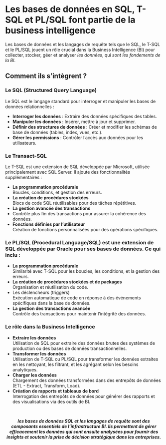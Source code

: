 # **Les bases de données en SQL, T-SQL et PL/SQL font partie de la business intelligence**
Les bases de données et les langages de requête tels que le SQL, le T-SQL et le PL/SQL jouent un rôle crucial dans la Business Intelligence (BI) pour collecter, stocker, géer et analyser _les données_, qui _sont les fondements de la BI_. 
## **Comment ils s’intègrent ?**
### Le SQL (Structured Query Language)
Le SQL est le langage standard pour interroger et manipuler les bases de données relationnelles :
* **Interroger les données** : Extraire des données spécifiques des tables.
* **Manipuler les données** : Insérer, mettre à jour et supprimer.
* **Définir des structures de données** : Créer et modifier les schémas de base de données (tables, index, vues, etc.).
* **Gérer les permissions** : Contrôler l’accès aux données pour les utilisateurs.
### Le Transact-SQL
Le T-SQL est une extension de SQL développée par Microsoft, utilisée principalement avec SQL Server. Il ajoute des fonctionnalités supplémentaires :
* **La programmation procédurale**  
  Boucles, conditions, et gestion des erreurs.
* **La création de procédures stockées**  
  Blocs de code SQL réutilisables pour des tâches répétitives.
* **La gestion avancée des transactions**   
* Contrôle plus fin des transactions pour assurer la cohérence des données.
* **Fonctions définies par l’utilisateur**   
  Création de fonctions personnalisées pour des opérations spécifiques.
### Le PL/SQL (Procedural Language/SQL) est une extension de SQL développée par Oracle pour ses bases de données. Ce qui inclu :
* **La programmation procédurale**  
  Similarité avec T-SQL pour les boucles, les conditions, et la gestion des erreurs.
* **La création de procédures stockées et de packages**  
  Organisation et réutilisation du code.
* Les déclencheurs (triggers)  
  Exécution automatique de code en réponse à des événements spécifiques dans la base de données.
* **La gestion des transactions avancée**  
  Contrôle des transactions pour maintenir l’intégrité des données.
### Le rôle dans la Business Intelligence
* **Extraire les données**  
  Utilisation de SQL pour extraire des données brutes des systèmes de production ou des bases de données transactionnelles.
* **Transformer les données**  
  Utilisation de T-SQL ou PL/SQL pour transformer les données extraites en les nettoyant, les filtrant, et les agrégant selon les besoins analytiques.
* **Charger les données**  
  Chargement des données transformées dans des entrepôts de données (ETL - Extract, Transform, Load).
* **Création de rapports et tableaux de bord**  
  Interrogation des entrepôts de données pour générer des rapports et des visualisations via des outils de BI.

<br><div align="center">

**_les bases de données SQL et les langages de requête  sont des composants essentiels de l’infrastructure BI. Ils permettent de gérer efficacement les données qui sont ensuite analysées pour fournir des insights et soutenir la prise de décision stratégique dans les entreprises._**